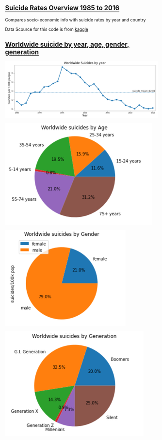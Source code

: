 ## <a href="https://www.kaggle.com/dongjun819/suicide-data-1985-2016"> Suicide Rates Overview 1985 to 2016 </a>
Compares socio-economic info with suicide rates by year and country

Data Scource for this code is from <a href="https://www.kaggle.com/russellyates88/suicide-rates-overview-1985-to-2016"> kaggle 

## Worldwide suicide by year, age, gender, generation<br/>
<img src="image/Worldwide_suicide_by_years.PNG"><br/>
  
<img src="image/Worldwide_suicide_by_age.PNG"><br/>

<img src="image/Worldwide_suicide_by_gender.PNG"><br/>

<img src="image/Worldwide_suicide_by_generation.PNG"><br/>
